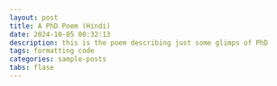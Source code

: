 ```yaml
---
layout: post
title: A PhD Poem (Hindi)
date: 2024-10-05 00:32:13
description: this is the poem describing just some glimps of PhD
tags: formatting code
categories: sample-posts
tabs: flase
---
```

